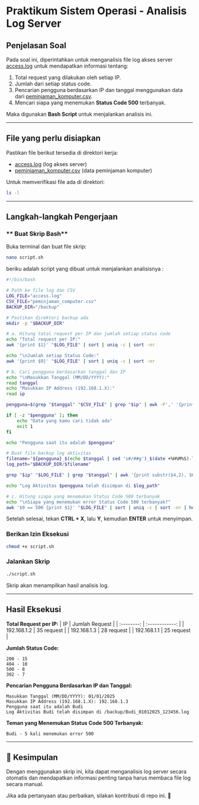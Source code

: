 # Praktikum Sistem Operasi - Analisis Log Server

## Penjelasan Soal
Pada soal ini, diperintahkan untuk menganalisis file log akses server [access.log](https://drive.google.com/file/d/1yf4lWB4lUgq4uxKP8Pr8pqcAWytc3eR4/view?usp=sharing) untuk mendapatkan informasi tentang:
1. Total request yang dilakukan oleh setiap IP.
2. Jumlah dari setiap status code.
3. Pencarian pengguna berdasarkan IP dan tanggal menggunakan data dari [peminjaman_komputer.csv](https://drive.google.com/file/d/1-aN4Ca0M3IQdp6xh3PiS_rLQeLVT1IWt/view?usp=drive_link).
4. Mencari siapa yang menemukan **Status Code 500** terbanyak.

Maka digunakan **Bash Script** untuk menjalankan analisis ini.

---

## **File yang perlu disiapkan**
Pastikan file berikut tersedia di direktori kerja:
- [access.log](https://drive.google.com/file/d/1yf4lWB4lUgq4uxKP8Pr8pqcAWytc3eR4/view?usp=sharing) (log akses server)
- [peminjaman_komputer.csv](https://drive.google.com/file/d/1-aN4Ca0M3IQdp6xh3PiS_rLQeLVT1IWt/view?usp=drive_link) (data peminjaman komputer)

Untuk memverifikasi file ada di direktori:
```bash
ls -l
```

---

## **Langkah-langkah Pengerjaan**

### ** Buat Skrip Bash**
Buka terminal dan buat file skrip:
```bash
nano script.sh
```
beriku adalah script yang dibuat untuk menjalankan analisisnya :
```bash
#!/bin/bash

# Path ke file log dan CSV
LOG_FILE="access.log"
CSV_FILE="peminjaman_computer.csv"
BACKUP_DIR="/backup"

# Pastikan direktori backup ada
mkdir -p "$BACKUP_DIR"

# a. Hitung total request per IP dan jumlah setiap status code
echo "Total request per IP:"
awk '{print $1}' "$LOG_FILE" | sort | uniq -c | sort -nr

echo "\nJumlah setiap Status Code:"
awk '{print $9}' "$LOG_FILE" | sort | uniq -c | sort -nr

# b. Cari pengguna berdasarkan tanggal dan IP
echo "\nMasukkan Tanggal (MM/DD/YYYY):"
read tanggal
echo "Masukkan IP Address (192.168.1.X):"
read ip

pengguna=$(grep "$tanggal" "$CSV_FILE" | grep "$ip" | awk -F',' '{print $2}')

if [ -z "$pengguna" ]; then
    echo "Data yang kamu cari tidak ada"
    exit 1
fi

echo "Pengguna saat itu adalah $pengguna"

# Buat file backup log aktivitas
filename="${pengguna}_$(echo $tanggal | sed 's#/##g')_$(date +%H%M%S).log"
log_path="$BACKUP_DIR/$filename"

grep "$ip" "$LOG_FILE" | grep "$tanggal" | awk '{print substr($4,2), $6, $7, $9}' > "$log_path"

echo "Log Aktivitas $pengguna telah disimpan di $log_path"

# c. Hitung siapa yang menemukan Status Code 500 terbanyak
echo "\nSiapa yang menemukan error Status Code 500 terbanyak?"
awk '$9 == 500 {print $1}' "$LOG_FILE" | sort | uniq -c | sort -nr | head -1
```
Setelah selesai, tekan **CTRL + X**, lalu **Y**, kemudian **ENTER** untuk menyimpan.

### **Berikan Izin Eksekusi**
```bash
chmod +x script.sh
```

### **Jalankan Skrip**
```bash
./script.sh
```
Skrip akan menampilkan hasil analisis log.

---

## **Hasil Eksekusi**

**Total Request per IP:**
|    IP     |      Jumlah Request      |
| :--------: | :------------: |
| 192.168.1.2 | 35 request |
| 192.168.1.3 | 28 request |
| 192.168.1.1 | 25 request |

**Jumlah Status Code:**
```
200 - 15
404 - 10
500 - 8
302 - 7
```

**Pencarian Pengguna Berdasarkan IP dan Tanggal:**
```
Masukkan Tanggal (MM/DD/YYYY): 01/01/2025
Masukkan IP Address (192.168.1.X): 192.168.1.3
Pengguna saat itu adalah Budi
Log Aktivitas Budi telah disimpan di /backup/Budi_01012025_123456.log
```

**Teman yang Menemukan Status Code 500 Terbanyak:**
```
Budi - 5 kali menemukan error 500
```

---

## 📌 **Kesimpulan**
Dengan menggunakan skrip ini, kita dapat menganalisis log server secara otomatis dan mendapatkan informasi penting tanpa harus membaca file log secara manual.

Jika ada pertanyaan atau perbaikan, silakan kontribusi di repo ini. 🚀
